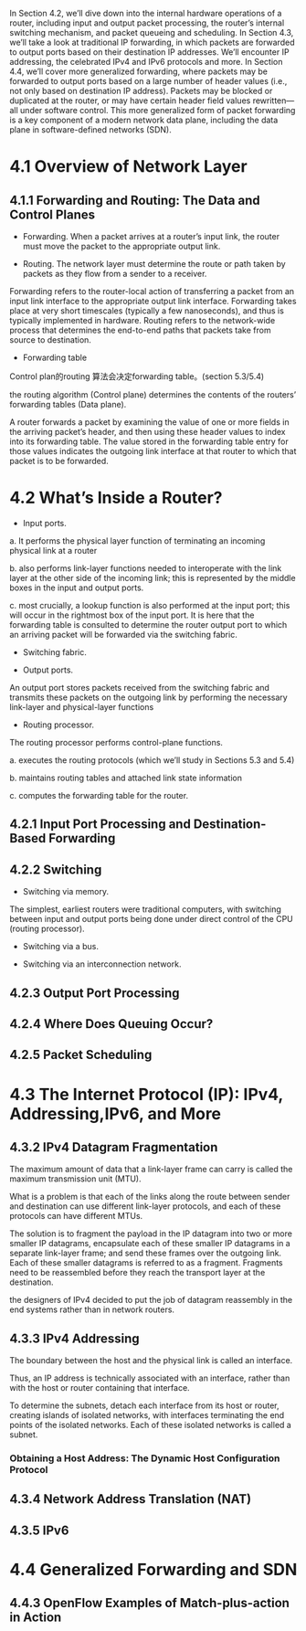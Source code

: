 



In Section
4.2, we’ll dive down into the internal hardware operations of a router, including input
and output packet processing, the router’s internal switching mechanism, and packet
queueing and scheduling. In Section 4.3, we’ll take a look at traditional IP forwarding,
in which packets are forwarded to output ports based on their destination IP
addresses. We’ll encounter IP addressing, the celebrated IPv4 and IPv6 protocols and
more. In Section 4.4, we’ll cover more generalized forwarding, where packets may
be forwarded to output ports based on a large number of header values (i.e., not only
based on destination IP address). Packets may be blocked or duplicated at the router,
or may have certain header field values rewritten—all under software control. This
more generalized form of packet forwarding is a key component of a modern network
data plane, including the data plane in software-defined networks (SDN).


# 4.1 Overview of Network Layer

## 4.1.1 Forwarding and Routing: The Data and Control Planes

- Forwarding. When a packet arrives at a router’s input link, the router must move
the packet to the appropriate output link.

- Routing. The network layer must determine the route or path taken by packets as
they flow from a sender to a receiver.


Forwarding refers to the router-local action of transferring a packet from an input
link interface to the appropriate output link interface. Forwarding takes place at very
short timescales (typically a few nanoseconds), and thus is typically implemented in
hardware. Routing refers to the network-wide process that determines the end-to-end
paths that packets take from source to destination.


- Forwarding table

Control plan的routing 算法会决定forwarding table。(section 5.3/5.4)

the routing algorithm (Control plane) determines the contents of the routers’ forwarding
tables (Data plane).

A router forwards
a packet by examining the value of one or more fields in the arriving packet’s header,
and then using these header values to index into its forwarding table. The value stored
in the forwarding table entry for those values indicates the outgoing link interface at
that router to which that packet is to be forwarded.


# 4.2 What’s Inside a Router?

- Input ports.

a. It performs the physical
layer function of terminating an incoming physical link at a router

b. also performs link-layer functions needed to
interoperate with the link layer at the other side of the incoming link; this is
represented by the middle boxes in the input and output ports.

c. most crucially,
a lookup function is also performed at the input port; this will occur in the
rightmost box of the input port. It is here that the forwarding table is consulted
to determine the router output port to which an arriving packet will be forwarded
via the switching fabric.


- Switching fabric.

- Output ports.

An output port stores packets received from the switching fabric
and transmits these packets on the outgoing link by performing the necessary
link-layer and physical-layer functions

- Routing processor.

The routing processor performs control-plane functions. 

a. executes the routing protocols (which we’ll study in Sections
5.3 and 5.4)

b. maintains routing tables and attached link state information

c. computes the forwarding table for the router.


## 4.2.1 Input Port Processing and Destination-Based Forwarding


## 4.2.2 Switching

- Switching via memory.

The simplest, earliest routers were traditional computers,
with switching between input and output ports being done under direct control of
the CPU (routing processor).

- Switching via a bus.

- Switching via an interconnection network.

## 4.2.3 Output Port Processing

## 4.2.4 Where Does Queuing Occur?


## 4.2.5 Packet Scheduling


# 4.3 The Internet Protocol (IP): IPv4, Addressing,IPv6, and More

## 4.3.2 IPv4 Datagram Fragmentation

The maximum amount of data that a link-layer frame can carry is called
the maximum transmission unit (MTU).

What is a problem
is that each of the links along the route between sender and destination can use
different link-layer protocols, and each of these protocols can have different MTUs.

The solution is to fragment
the payload in the IP datagram into two or more smaller IP datagrams, encapsulate each
of these smaller IP datagrams in a separate link-layer frame; and send these frames over
the outgoing link. Each of these smaller datagrams is referred to as a fragment.
Fragments need to be reassembled before they reach the transport layer at the
destination.

the designers of IPv4 decided to
put the job of datagram reassembly in the end systems rather than in network routers.

## 4.3.3 IPv4 Addressing


The boundary between the host and the physical link is called
an interface.

Thus, an IP address is technically associated with an interface,
rather than with the host or router containing that interface.


To determine the subnets, detach each interface from its host or router, creating
islands of isolated networks, with interfaces terminating the end points of the
isolated networks. Each of these isolated networks is called a subnet.


### Obtaining a Host Address: The Dynamic Host Configuration Protocol


## 4.3.4 Network Address Translation (NAT)

## 4.3.5 IPv6

# 4.4 Generalized Forwarding and SDN



## 4.4.3 OpenFlow Examples of Match-plus-action in Action

